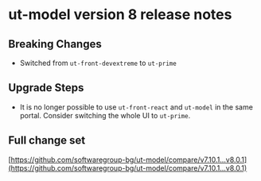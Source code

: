 # ut-model version 8 release notes

## Breaking Changes

- Switched from `ut-front-devextreme` to `ut-prime`

## Upgrade Steps

- It is no longer possible to use `ut-front-react` and `ut-model` in the same
  portal. Consider switching the whole UI to `ut-prime`.

## Full change set

[https://github.com/softwaregroup-bg/ut-model/compare/v7.10.1...v8.0.1](https://github.com/softwaregroup-bg/ut-model/compare/v7.10.1...v8.0.1)
